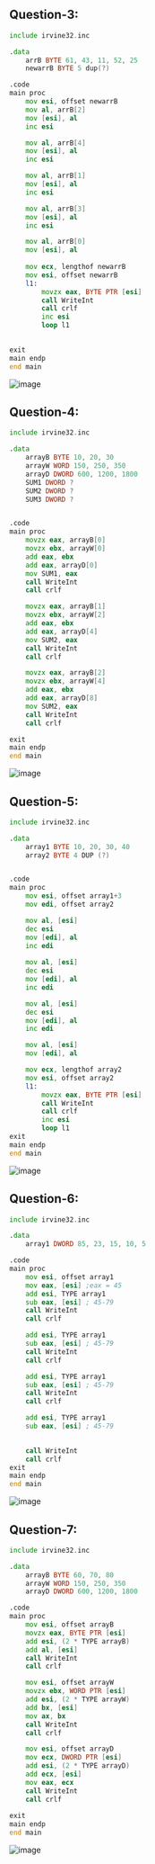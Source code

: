 ## Question-3:
```.asm
include irvine32.inc

.data
	arrB BYTE 61, 43, 11, 52, 25
	newarrB BYTE 5 dup(?)

.code
main proc
	mov esi, offset newarrB
	mov al, arrB[2]
	mov [esi], al
	inc esi

	mov al, arrB[4]
	mov [esi], al
	inc esi

	mov al, arrB[1]
	mov [esi], al
	inc esi

	mov al, arrB[3]
	mov [esi], al
	inc esi

	mov al, arrB[0]
	mov [esi], al
	
	mov ecx, lengthof newarrB
	mov esi, offset newarrB
	l1:
		movzx eax, BYTE PTR [esi]
		call WriteInt
		call crlf
		inc esi
		loop l1
		

exit
main endp
end main
```
![image](https://github.com/user-attachments/assets/f941b783-7478-455e-ab69-2ced8826d24c)

## Question-4:
```.asm
include irvine32.inc

.data
	arrayB BYTE 10, 20, 30 
	arrayW WORD 150, 250, 350 
	arrayD DWORD 600, 1200, 1800
	SUM1 DWORD ?
	SUM2 DWORD ?
	SUM3 DWORD ?						


.code
main proc
	movzx eax, arrayB[0]
	movzx ebx, arrayW[0]
	add eax, ebx
	add eax, arrayD[0]
	mov SUM1, eax
	call WriteInt
	call crlf

	movzx eax, arrayB[1]
	movzx ebx, arrayW[2]
	add eax, ebx
	add eax, arrayD[4]
	mov SUM2, eax
	call WriteInt
	call crlf

	movzx eax, arrayB[2]
	movzx ebx, arrayW[4]
	add eax, ebx
	add eax, arrayD[8]
	mov SUM2, eax
	call WriteInt
	call crlf

exit
main endp
end main
```
![image](https://github.com/user-attachments/assets/bfa5eb6a-716f-4414-b72f-55a6f0e81f93)

## Question-5:
```.asm
include irvine32.inc

.data
	array1 BYTE 10, 20, 30, 40
	array2 BYTE 4 DUP (?)					


.code
main proc
	mov esi, offset array1+3
	mov edi, offset array2

	mov al, [esi]
	dec esi
	mov [edi], al
	inc edi
	
	mov al, [esi]
	dec esi
	mov [edi], al
	inc edi

	mov al, [esi]
	dec esi
	mov [edi], al
	inc edi

	mov al, [esi]
	mov [edi], al

	mov ecx, lengthof array2
	mov esi, offset array2
	l1:
		movzx eax, BYTE PTR [esi]
		call WriteInt
		call crlf
		inc esi
		loop l1
exit
main endp
end main
```
![image](https://github.com/user-attachments/assets/86f1c942-7d65-44fa-b60c-75f90addd72c)

## Question-6:
```.asm
include irvine32.inc

.data
	array1 DWORD 85, 23, 15, 10, 5

.code
main proc
	mov esi, offset array1
	mov eax, [esi] ;eax = 45
	add esi, TYPE array1
	sub eax, [esi] ; 45-79
	call WriteInt
	call crlf

	add esi, TYPE array1
	sub eax, [esi] ; 45-79
	call WriteInt
	call crlf

	add esi, TYPE array1
	sub eax, [esi] ; 45-79
	call WriteInt
	call crlf

	add esi, TYPE array1
	sub eax, [esi] ; 45-79
	

	call WriteInt
	call crlf
exit
main endp
end main
```
![image](https://github.com/user-attachments/assets/4672c495-8c20-4242-9bfa-ad39733c7a5e)

## Question-7:
```.asm
include irvine32.inc

.data
	arrayB BYTE 60, 70, 80
	arrayW WORD 150, 250, 350
	arrayD DWORD 600, 1200, 1800

.code
main proc
	mov esi, offset arrayB
	movzx eax, BYTE PTR [esi]
	add esi, (2 * TYPE arrayB)
	add al, [esi]
	call WriteInt
	call crlf

	mov esi, offset arrayW
	movzx ebx, WORD PTR [esi]
	add esi, (2 * TYPE arrayW)
	add bx, [esi]
	mov ax, bx
	call WriteInt
	call crlf

	mov esi, offset arrayD
	mov ecx, DWORD PTR [esi]
	add esi, (2 * TYPE arrayD)
	add ecx, [esi]
	mov eax, ecx
	call WriteInt
	call crlf
	
exit
main endp
end main
```
![image](https://github.com/user-attachments/assets/671279cf-75a8-401e-b8a9-d3d36771af75)
